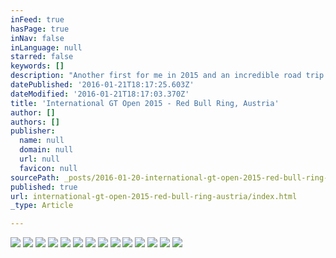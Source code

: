 ```yaml
---
inFeed: true
hasPage: true
inNav: false
inLanguage: null
starred: false
keywords: []
description: "Another first for me in 2015 and an incredible road trip from Salzburg through the mountains to Spielberg and the incredible Red Bull Ring.  By far the hottest weekend of the season and not just in terms of the weather, the action was fantastic and the facilities, well, the best I've been to.  The hosts were incredible, the reception, shop and media centre are all excpetional and the circuit was immaculate.  I am very much looking forward to a return to this fantastic, incredibly picturesque track. track"
datePublished: '2016-01-21T18:17:25.603Z'
dateModified: '2016-01-21T18:17:03.370Z'
title: 'International GT Open 2015 - Red Bull Ring, Austria'
author: []
authors: []
publisher:
  name: null
  domain: null
  url: null
  favicon: null
sourcePath: _posts/2016-01-20-international-gt-open-2015-red-bull-ring-austria.md
published: true
url: international-gt-open-2015-red-bull-ring-austria/index.html
_type: Article

---
```

![](https://the-grid-user-content.s3-us-west-2.amazonaws.com/8ddfbf8a-56b6-4b3c-938c-6a842ee06cd5.jpg)
![](https://the-grid-user-content.s3-us-west-2.amazonaws.com/81c41f92-a139-4cdb-97e4-2743877ffc98.jpg)
![](https://the-grid-user-content.s3-us-west-2.amazonaws.com/c48f1258-ae36-4743-a9e1-7a38a205e7f3.jpg)
![](https://the-grid-user-content.s3-us-west-2.amazonaws.com/13bf6888-fb46-4a8d-becf-98279ce5721d.jpg)
![](https://the-grid-user-content.s3-us-west-2.amazonaws.com/04a42841-cc5c-4a18-a4f5-264421d5bd96.jpg)
![](https://the-grid-user-content.s3-us-west-2.amazonaws.com/784cbd9b-337d-4b7e-9e32-cedaee54c305.jpg)
![](https://the-grid-user-content.s3-us-west-2.amazonaws.com/c88acc69-53de-401b-817b-d6929f36a689.jpg)
![](https://the-grid-user-content.s3-us-west-2.amazonaws.com/fdbcea79-eb6b-4345-a430-98c9009c389c.jpg)
![](https://the-grid-user-content.s3-us-west-2.amazonaws.com/6d40423b-fcae-4072-a3f6-7721f2077169.jpg)
![](https://the-grid-user-content.s3-us-west-2.amazonaws.com/927e2089-b5ae-4282-8028-1430fdbdb100.jpg)
![](https://the-grid-user-content.s3-us-west-2.amazonaws.com/e79770a5-ec25-4928-b676-5e42edb3a5dc.jpg)
![](https://the-grid-user-content.s3-us-west-2.amazonaws.com/c9c430bc-215e-44ac-8d65-e5bc30ee28dd.jpg)
![](https://the-grid-user-content.s3-us-west-2.amazonaws.com/ed4d2de2-62b7-4082-adfd-1ad46888de7e.jpg)
![](https://the-grid-user-content.s3-us-west-2.amazonaws.com/2a83a15c-df63-47a1-93eb-d60843ff8688.jpg)